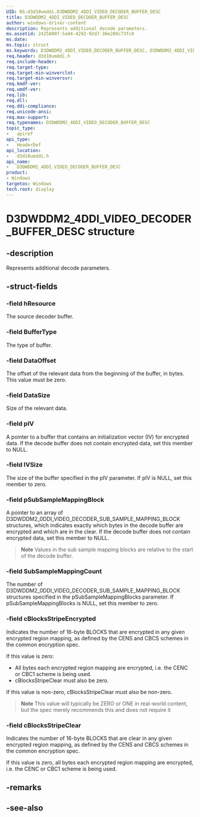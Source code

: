```yaml
---
UID: NS:d3d10umddi.D3DWDDM2_4DDI_VIDEO_DECODER_BUFFER_DESC
title: D3DWDDM2_4DDI_VIDEO_DECODER_BUFFER_DESC
author: windows-driver-content
description: Represents additional decode parameters.
ms.assetid: 24258007-5a94-4292-92d7-36e280c73fc8
ms.date:
ms.topic: struct
ms.keywords: D3DWDDM2_4DDI_VIDEO_DECODER_BUFFER_DESC, D3DWDDM2_4DDI_VIDEO_DECODER_BUFFER_DESC,
req.header: d3d10umddi.h
req.include-header:
req.target-type:
req.target-min-winverclnt:
req.target-min-winversvr:
req.kmdf-ver:
req.umdf-ver:
req.lib:
req.dll:
req.ddi-compliance:
req.unicode-ansi:
req.max-support:
req.typenames: D3DWDDM2_4DDI_VIDEO_DECODER_BUFFER_DESC
topic_type:
-	apiref
api_type:
-	HeaderDef
api_location:
-	d3d10umddi.h
api_name:
-	D3DWDDM2_4DDI_VIDEO_DECODER_BUFFER_DESC
product: 
- Windows
targetos: Windows
tech.root: display
---
```


# D3DWDDM2_4DDI_VIDEO_DECODER_BUFFER_DESC structure

## -description

Represents additional decode parameters.

## -struct-fields

### -field hResource

The source decoder buffer.

### -field BufferType

The type of buffer.

### -field DataOffset

The offset of the relevant data from the beginning of the buffer, in bytes. This value must be zero.

### -field DataSize

Size of the relevant data.

### -field pIV

A pointer to a buffer that contains an initialization vector (IV) for encrypted data. If the decode buffer does not contain encrypted data, set this member to NULL.

### -field IVSize

The size of the buffer specified in the pIV parameter. If pIV is NULL, set this member to zero.

### -field pSubSampleMappingBlock

A pointer to an array of D3DWDDM2_0DDI_VIDEO_DECODER_SUB_SAMPLE_MAPPING_BLOCK structures, which indicates exactly which bytes in the decode buffer are encrypted and which are in the clear. If the decode buffer does not contain encrypted data, set this member to NULL.

>**Note**  Values in the sub sample mapping blocks are relative to the start of the decode buffer.


### -field SubSampleMappingCount

The number of D3DWDDM2_0DDI_VIDEO_DECODER_SUB_SAMPLE_MAPPING_BLOCK structures specified in the pSubSampleMappingBlocks parameter. If pSubSampleMappingBlocks is NULL, set this member to zero.

### -field cBlocksStripeEncrypted

Indicates the number of 16-byte BLOCKS that are encrypted in any given encrypted region mapping, as defined by the CENS and CBCS schemes in the common encryption spec.

If this value is zero:

* All bytes each encrypted region mapping are encrypted, i.e. the CENC or CBC1 scheme is being used.
* cBlocksStripeClear must also be zero.

If this value is non-zero, cBlocksStripeClear must also be non-zero.

>**Note**  This value will typically be ZERO or ONE in real-world content, but the spec merely recommends this and does not require it

### -field cBlocksStripeClear

Indicates the number of 16-byte BLOCKS that are clear in any given encrypted region mapping, as defined by the CENS and CBCS schemes in the common encryption spec.

If this value is zero, all bytes each encrypted region mapping are encrypted, i.e. the CENC or CBC1 scheme is being used.

## -remarks

## -see-also
